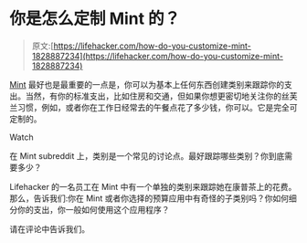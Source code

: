 # 你是怎么定制 Mint 的？

> 原文:[https://lifehacker.com/how-do-you-customize-mint-1828887234](https://lifehacker.com/how-do-you-customize-mint-1828887234)

[Mint](https://lifehacker.com/budgeting-software-showdown-mint-vs-you-need-a-budget-1764607246) 最好也是最重要的一点是，你可以为基本上任何东西创建类别来跟踪你的支出。当然，有你的标准支出，比如住房和交通，但如果你想更密切地关注你的丝芙兰习惯，例如，或者你在工作日经常去的午餐点花了多少钱，你可以。它是完全可定制的。

Watch

在 Mint subreddit 上，类别是一个常见的讨论点。最好跟踪哪些类别？你到底需要多少？

Lifehacker 的一名员工在 Mint 中有一个单独的类别来跟踪她在康普茶上的花费。那么，告诉我们:你在 Mint 或者你选择的预算应用中有奇怪的子类别吗？你如何细分你的支出，你一般如何使用这个应用程序？

请在评论中告诉我们。